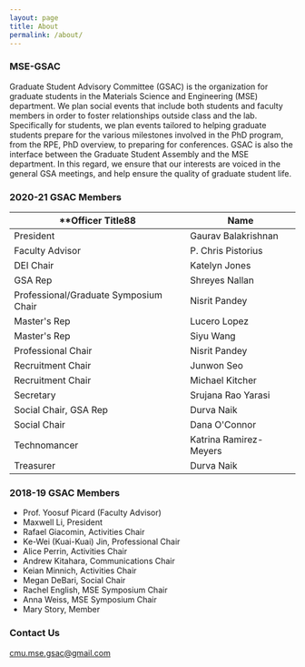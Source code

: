 ```yaml
---
layout: page
title: About
permalink: /about/
---
```


### MSE-GSAC

Graduate Student Advisory Committee (GSAC) is the organization for graduate students in the Materials Science and Engineering (MSE) department. We plan social events that include both students and faculty members in order to foster relationships outside class and the lab. Specifically for students, we plan events tailored to helping graduate students prepare for the various milestones involved in the PhD program, from the RPE, PhD overview, to preparing for conferences. GSAC is also the interface between the Graduate Student Assembly and the MSE department. In this regard, we ensure that our interests are voiced in the general GSA meetings, and help ensure the quality of graduate student life.

### 2020-21 GSAC Members

| **Officer Title88                     | **Name**               |
|---------------------------------------|------------------------|
| President                             | Gaurav Balakrishnan    |
| Faculty Advisor                       | P. Chris Pistorius     |
| DEI Chair                             | Katelyn Jones          |
| GSA Rep                               | Shreyes Nallan         |
| Professional/Graduate Symposium Chair | Nisrit Pandey          |
| Master's Rep                          | Lucero Lopez           |
| Master's Rep                          | Siyu Wang              |
| Professional Chair                    | Nisrit Pandey          |
| Recruitment Chair                     | Junwon Seo             |
| Recruitment Chair                     | Michael Kitcher        |
| Secretary                             | Srujana Rao Yarasi     |
| Social Chair, GSA Rep                 | Durva Naik             |
| Social Chair                          | Dana O'Connor          |
| Technomancer                          | Katrina Ramirez-Meyers |
| Treasurer                             | Durva Naik             |

### 2018-19 GSAC Members

- Prof. Yoosuf Picard (Faculty Advisor)
- Maxwell Li, President
- Rafael Giacomin, Activities Chair
- Ke-Wei (Kuai-Kuai) Jin, Professional Chair
- Alice Perrin, Activities Chair
- Andrew Kitahara, Communications Chair
- Keian Minnich, Activities Chair
- Megan DeBari, Social Chair
- Rachel English, MSE Symposium Chair
- Anna Weiss, MSE Symposium Chair
- Mary Story, Member

### Contact Us

[cmu.mse.gsac@gmail.com](mailto:cmu.mse.gsac@gmail.com)
